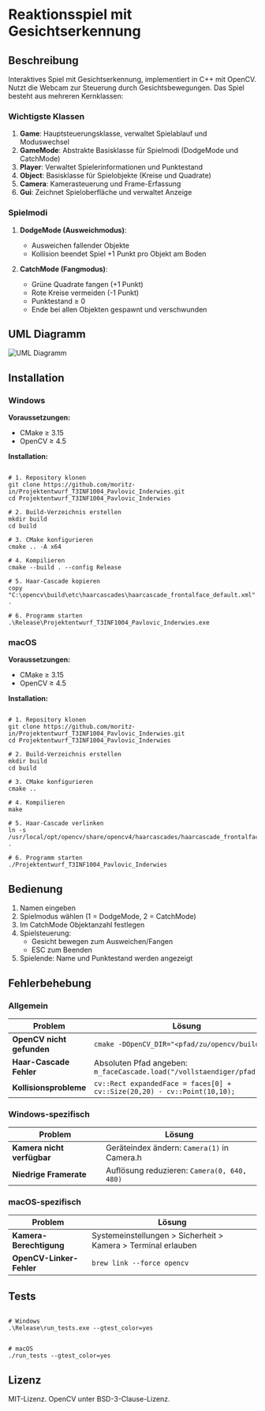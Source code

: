 # Reaktionsspiel mit Gesichtserkennung

## Beschreibung
Interaktives Spiel mit Gesichtserkennung, implementiert in C++ mit OpenCV. Nutzt die Webcam zur Steuerung durch Gesichtsbewegungen. Das Spiel besteht aus mehreren Kernklassen:

### Wichtigste Klassen
1. **Game**: Hauptsteuerungsklasse, verwaltet Spielablauf und Moduswechsel
2. **GameMode**: Abstrakte Basisklasse für Spielmodi (DodgeMode und CatchMode)
3. **Player**: Verwaltet Spielerinformationen und Punktestand
4. **Object**: Basisklasse für Spielobjekte (Kreise und Quadrate)
5. **Camera**: Kamerasteuerung und Frame-Erfassung
6. **Gui**: Zeichnet Spieloberfläche und verwaltet Anzeige

### Spielmodi
1. **DodgeMode (Ausweichmodus)**:
   - Ausweichen fallender Objekte
   - Kollision beendet Spiel
   +1 Punkt pro Objekt am Boden

2. **CatchMode (Fangmodus)**:
   - Grüne Quadrate fangen (+1 Punkt)
   - Rote Kreise vermeiden (-1 Punkt)
   - Punktestand ≥ 0
   - Ende bei allen Objekten gespawnt und verschwunden

## UML Diagramm
![UML Diagramm](https://github.com/user-attachments/assets/0b524262-b1a6-407b-877c-ff09650579b5)

## Installation

### Windows
**Voraussetzungen:**
- CMake ≥ 3.15
- OpenCV ≥ 4.5

**Installation:**
```shell

# 1. Repository klonen
git clone https://github.com/moritz-in/Projektentwurf_T3INF1004_Pavlovic_Inderwies.git
cd Projektentwurf_T3INF1004_Pavlovic_Inderwies

# 2. Build-Verzeichnis erstellen
mkdir build
cd build

# 3. CMake konfigurieren
cmake .. -A x64

# 4. Kompilieren
cmake --build . --config Release

# 5. Haar-Cascade kopieren
copy "C:\opencv\build\etc\haarcascades\haarcascade_frontalface_default.xml" .

# 6. Programm starten
.\Release\Projektentwurf_T3INF1004_Pavlovic_Inderwies.exe
```

### macOS
**Voraussetzungen:**
- CMake ≥ 3.15
- OpenCV ≥ 4.5

**Installation:**
```shell

# 1. Repository klonen
git clone https://github.com/moritz-in/Projektentwurf_T3INF1004_Pavlovic_Inderwies.git
cd Projektentwurf_T3INF1004_Pavlovic_Inderwies

# 2. Build-Verzeichnis erstellen
mkdir build
cd build

# 3. CMake konfigurieren
cmake ..

# 4. Kompilieren
make

# 5. Haar-Cascade verlinken
ln -s /usr/local/opt/opencv/share/opencv4/haarcascades/haarcascade_frontalface_default.xml .

# 6. Programm starten
./Projektentwurf_T3INF1004_Pavlovic_Inderwies
```

## Bedienung
1. Namen eingeben
2. Spielmodus wählen (1 = DodgeMode, 2 = CatchMode)
3. Im CatchMode Objektanzahl festlegen
4. Spielsteuerung:
   - Gesicht bewegen zum Ausweichen/Fangen
   - ESC zum Beenden
5. Spielende: Name und Punktestand werden angezeigt

## Fehlerbehebung

### Allgemein
| Problem | Lösung |
|---------|--------|
| **OpenCV nicht gefunden** | `cmake -DOpenCV_DIR="<pfad/zu/opencv/build>" ..` |
| **Haar-Cascade Fehler** | Absoluten Pfad angeben: `m_faceCascade.load("/vollstaendiger/pfad.xml")` |
| **Kollisionsprobleme** | `cv::Rect expandedFace = faces[0] + cv::Size(20,20) - cv::Point(10,10);` |

### Windows-spezifisch
| Problem | Lösung |
|---------|--------|
| **Kamera nicht verfügbar** | Geräteindex ändern: `Camera(1)` in Camera.h |
| **Niedrige Framerate** | Auflösung reduzieren: `Camera(0, 640, 480)` |

### macOS-spezifisch
| Problem | Lösung |
|---------|--------|
| **Kamera-Berechtigung** | Systemeinstellungen > Sicherheit > Kamera > Terminal erlauben |
| **OpenCV-Linker-Fehler** | `brew link --force opencv` |

## Tests
```shell

# Windows
.\Release\run_tests.exe --gtest_color=yes
```
```shell

# macOS
./run_tests --gtest_color=yes
```

## Lizenz
MIT-Lizenz. OpenCV unter BSD-3-Clause-Lizenz.
